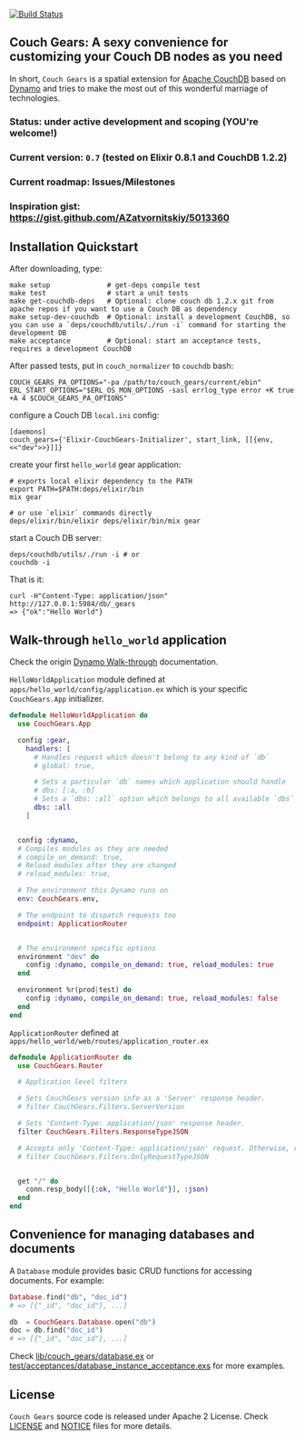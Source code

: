 [![Build Status](https://travis-ci.org/datahogs/couch_gears.png)](https://travis-ci.org/datahogs/couch_gears)

Couch Gears: A sexy convenience for customizing your Couch DB nodes as you need
-------------------------------------------------------------------------------

In short, `Couch Gears` is a spatial extension for [Apache CouchDB](https://github.com/apache/couchdb) based on [Dynamo](https://github.com/elixir-lang/dynamo) and tries to make the most out of this wonderful marriage of technologies.


### Status: under active development and scoping (YOU're welcome!)
### Current version: `0.7` (tested on Elixir 0.8.1 and CouchDB 1.2.2)
### Current roadmap: Issues/Milestones
### Inspiration gist: https://gist.github.com/AZatvornitskiy/5013360


Installation Quickstart
-----------------------

After downloading, type:

    make setup              # get-deps compile test
    make test               # start a unit tests
    make get-couchdb-deps   # Optional: clone couch db 1.2.x git from apache repos if you want to use a Couch DB as dependency
    make setup-dev-couchdb  # Optional: install a development CouchDB, so you can use a `deps/couchdb/utils/./run -i` command for starting the development DB
    make acceptance         # Optional: start an acceptance tests, requires a development CouchDB

After passed tests, put in `couch_normalizer` to `couchdb` bash:

    COUCH_GEARS_PA_OPTIONS="-pa /path/to/couch_gears/current/ebin"
    ERL_START_OPTIONS="$ERL_OS_MON_OPTIONS -sasl errlog_type error +K true +A 4 $COUCH_GEARS_PA_OPTIONS"

configure a Couch DB `local.ini` config:

    [daemons]
    couch_gears={'Elixir-CouchGears-Initializer', start_link, [[{env, <<"dev">>}]]}

create your first `hello_world` gear application:

    # exports local elixir dependency to the PATH
    export PATH=$PATH:deps/elixir/bin
    mix gear

    # or use `elixir` commands directly
    deps/elixir/bin/elixir deps/elixir/bin/mix gear

start a Couch DB server:

    deps/couchdb/utils/./run -i # or
    couchdb -i

That is it:

    curl -H"Content-Type: application/json" http://127.0.0.1:5984/db/_gears
    => {"ok":"Hello World"}


Walk-through `hello_world` application
--------------------------------------

Check the origin [Dynamo Walk-through](https://github.com/elixir-lang/dynamo#walk-through) documentation.

`HelloWorldApplication` module defined at `apps/hello_world/config/application.ex` which is your specific `CouchGears.App` initializer.

```elixir
defmodule HelloWorldApplication do
  use CouchGears.App

  config :gear,
    handlers: [
      # Handles request which doesn't belong to any kind of `db`
      # global: true,

      # Sets a particular `db` names which application should handle
      # dbs: [:a, :b]
      # Sets a `dbs: :all` option which belongs to all available `dbs`
      dbs: :all
    ]


  config :dynamo,
  # Compiles modules as they are needed
  # compile_on_demand: true,
  # Reload modules after they are changed
  # reload_modules: true,

  # The environment this Dynamo runs on
  env: CouchGears.env,

  # The endpoint to dispatch requests too
  endpoint: ApplicationRouter


  # The environment specific options
  environment "dev" do
    config :dynamo, compile_on_demand: true, reload_modules: true
  end

  environment %r(prod|test) do
    config :dynamo, compile_on_demand: true, reload_modules: false
  end
end

```

`ApplicationRouter` defined at `apps/hello_world/web/routes/application_router.ex`

```elixir
defmodule ApplicationRouter do
  use CouchGears.Router

  # Application level filters

  # Sets CouchGears version info as a 'Server' response header.
  # filter CouchGears.Filters.ServerVersion

  # Sets 'Content-Type: application/json' response header.
  filter CouchGears.Filters.ResponseTypeJSON

  # Accepts only 'Content-Type: application/json' request. Otherwise, returns a '400 Bad Request' response
  # filter CouchGears.Filters.OnlyRequestTypeJSON


  get "/" do
    conn.resp_body([{:ok, "Hello World"}], :json)
  end
end

```

Convenience for managing databases and documents
------------------------------------------------

A `Database` module provides basic CRUD functions for accessing documents.
For example:

```elixir
Database.find("db", "doc_id")
# => [{"_id", "doc_id"}, ...]

db  = CouchGears.Database.open("db")
doc = db.find("doc_id")
# => [{"_id", "doc_id"}, ...]
```

Check [lib/couch_gears/database.ex](https://github.com/datahogs/couch_gears/blob/master/lib/couch_gears/database.ex) or [test/acceptances/database_instance_acceptance.exs](https://github.com/datahogs/couch_gears/blob/master/test/acceptances/database_instance_acceptance.exs) for more examples.

License
-------

`Couch Gears` source code is released under Apache 2 License.
Check [LICENSE](https://github.com/datahogs/couch_gears/blob/master/LICENSE) and [NOTICE](https://github.com/datahogs/couch_gears/blob/master/NOTICE) files for more details.
